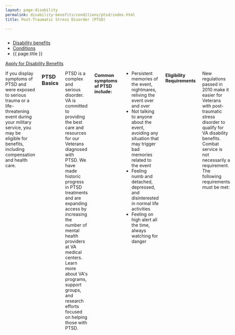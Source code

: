 ```yaml
---
layout: page-disability
permalink: disability-benefits/conditions/ptsd/index.html
title: Post-Traumatic Stress Disorder (PTSD)

---
```


<div class="splash" markdown="0">
<div class="row" markdown="0">
<div class="small-12 columns" markdown="0">

<ul class="breadcrumbs" role="menubar" aria-label="Primary">
<li class="parent"><a href="{{ site.url }}/disability-benefits/">Disability benefits</a></li>
<li class="parent"><a href="{{ site.url }}/disability-benefits/conditions/">Conditions</a></li>
<li class="active">{{ page.title }}</li>
</ul>

</div>
</div>
</div>

<div class="main" role="main" markdown="0">

<div class="action-bar">
  <div class="row">
    <div class="small-12 columns">
      <a class="button small start" href="{{ site.url}}/disability-benefits/get/">Apply for Disability Benefits</a>
    </div>
  </div>  
</div>

<div class="section one" markdown="0">
<div class="primary" markdown="0">
<div class="row" markdown="0">
<div class="small-12 columns" markdown="1">


If you display symptoms of PTSD and were exposed to serious trauma or a life-threatening event during your military service, you may be eligible for benefits, including compensation and health care.  

### PTSD Basics

PTSD is a complex and serious disorder. VA is committed to providing the best care and resources for our Veterans diagnosed with PTSD. We have made historic progress in PTSD treatments and are expanding access by increasing the number of mental health providers at VA medical centers. Learn more about VA's programs, support groups, and research efforts focused on helping those with PTSD.

#### Common symptoms of PTSD include:

- Persistent memories of the event, nightmares, reliving the event over and over
- Not talking to anyone about the event, avoiding any situation that may trigger bad memories related to the event
- Feeling numb and detached, depressed, and disinterested in normal life activities
- Feeling on high alert all the time, always watching for danger

#### Eligibility Requirements

New regulations passed in 2010 make it easier for Veterans with post-traumatic stress disorder to qualify for VA disability benefits. Combat service is not necessarily a requirement. The following requirements must be met:

- You must have a PTSD diagnosis.
- Your symptoms must be related to a traumatic event (the "stressor").
- A VA psychiatrist or psychologist must confirm that the triggering stressor was enough to cause PTSD.
- The stressor is related either to [fear of hostile military or terrorist activity or to military sexual trauma](http://www.benefits.va.gov/BENEFITS/factsheets/serviceconnected/MST.pdf).
- The stressor is one that is likely to have happened in the locations and circumstances of your service.

If you have any of these symptoms, make an appointment with a mental health professional to determine if you are suffering from PTSD. In addition to applying for disability benefits, you can also apply for VA health care benefits.

Source(s)

[http://www.va.gov/opa/issues/ptsd.asp](http://www.va.gov/opa/issues/ptsd.asp)


</div>
</div>
</div>


</div>

